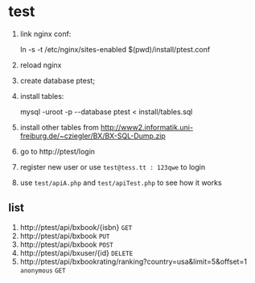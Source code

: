 # test
1. link nginx conf:

    ln -s -t /etc/nginx/sites-enabled $(pwd)/install/ptest.conf
2. reload nginx
3. create database ptest;
4. install tables:

    mysql -uroot -p --database ptest < install/tables.sql

5. install other tables from  http://www2.informatik.uni-freiburg.de/~cziegler/BX/BX-SQL-Dump.zip
6. go to http://ptest/login
7. register new user or use `test@tess.tt : 123qwe` to login
8. use `test/apiA.php` and `test/apiTest.php` to see how it works

## list
1. http://ptest/api/bxbook/{isbn} `GET`
2. http://ptest/api/bxbook `PUT`
3. http://ptest/api/bxbook `POST`
4. http://ptest/api/bxuser/{id} `DELETE`
5. http://ptest/api/bxbookrating/ranking?country=usa&limit=5&offset=1 `anonymous` `GET`
